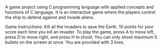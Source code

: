 A game project using C programming language with applied concepts and functions of C language. It is an interactive game where the players control the ship to defend against and invade aliens.

Game Instructions:
Kill all the invaders to save the Earth. 10 points for your score each time you kill an invader.
To play the game, press A to move left, press D to move right, and press H to shoot.
You can only shoot maximum 5 bullets on the screen at once. You are provided with 3 lives.
